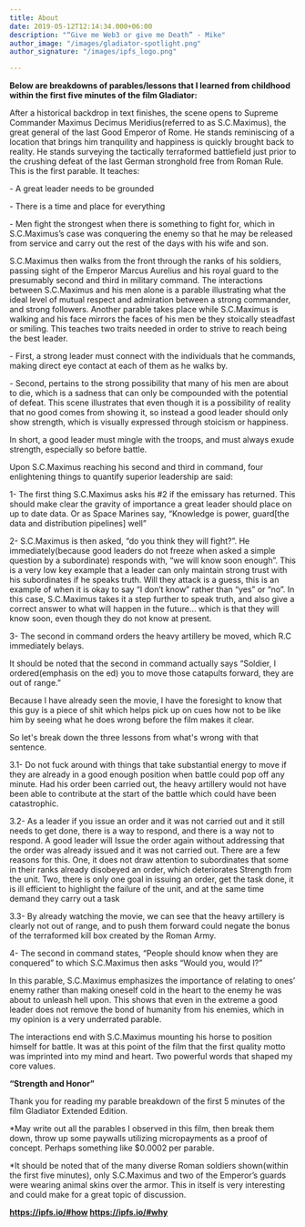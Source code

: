 ```yaml
---
title: About
date: 2019-05-12T12:14:34.000+06:00
description: "“Give me Web3 or give me Death” - Mike"
author_image: "/images/gladiator-spotlight.png"
author_signature: "/images/ipfs_logo.png"

---
```

**Below are breakdowns of parables/lessons that I learned from childhood within the first five minutes of the film Gladiator:**

After a historical backdrop in text finishes, the scene opens to Supreme Commander Maximus Decimus Meridius(referred to as S.C.Maximus), the great general of the last Good Emperor of Rome. He stands reminiscing of a location that brings him tranquility and happiness is quickly brought back to reality. He stands surveying the tactically terraformed battlefield just prior to the crushing defeat of the last German stronghold free from Roman Rule. This is the first parable. It teaches:

\- A great leader needs to be grounded

\- There is a time and place for everything

\- Men fight the strongest when there is something to fight for, which in S.C.Maximus’s case was conquering the enemy so that he may be released from service and carry out the rest of the days with his wife and son.

S.C.Maximus then walks from the front through the ranks of his soldiers, passing sight of the Emperor Marcus Aurelius and his royal guard to the presumably second and third in military command. The interactions between S.C.Maximus and his men alone is a parable illustrating what the ideal level of mutual respect and admiration between a strong commander, and strong followers. Another parable takes place while S.C.Maximus is walking and his face mirrors the faces of his men be they stoically steadfast or smiling. This teaches two traits needed in order to strive to reach being the best leader.

\- First, a strong leader must connect with the individuals that he commands, making direct eye contact at each of them as he walks by.

\- Second, pertains to the strong possibility that many of his men are about to die, which is a sadness that can only be compounded with the potential of defeat. This scene illustrates that even though it is a possibility of reality that no good comes from showing it, so instead a good leader should only show strength, which is visually expressed through stoicism or happiness.

In short, a good leader must mingle with the troops, and must always exude strength, especially so before battle.

Upon S.C.Maximus reaching his second and third in command, four enlightening things to quantify superior leadership are said:

1- The first thing S.C.Maximus asks his #2 if the emissary has returned. This should make clear the gravity of importance a great leader should place on up to date data. Or as Space Marines say, “Knowledge is power, guard\[the data and distribution pipelines\] well”

2- S.C.Maximus is then asked, “do you think they will fight?”. He immediately(because good leaders do not freeze when asked a simple question by a subordinate) responds with, “we will know soon enough”. This is a very low key example that a leader can only maintain strong trust with his subordinates if he speaks truth. Will they attack is a guess, this is an example of when it is okay to say “I don’t know” rather than “yes” or “no”. In this case, S.C.Maximus takes it a step further to speak truth, and also give a correct answer to what will happen in the future... which is that they will know soon, even though they do not know at present.

3- The second in command orders the heavy artillery be moved, which R.C immediately belays.

It should be noted that the second in command actually says “Soldier, I ordered(emphasis on the ed) you to move those catapults forward, they are out of range.”

Because I have already seen the movie, I have the foresight to know that this guy is a piece of shit which helps pick up on cues how not to be like him by seeing what he does wrong before the film makes it clear.

So let's break down the three lessons from what's wrong with that sentence.

3\.1- Do not fuck around with things that take substantial energy to move if they are already in a good enough position when battle could pop off any minute. Had his order been carried out, the heavy artillery would not have been able to contribute at the start of the battle which could have been catastrophic.

3\.2- As a leader if you issue an order and it was not carried out and it still needs to get done, there is a way to respond, and there is a way not to respond. A good leader will Issue the order again without addressing that the order was already issued and it was not carried out. There are a few reasons for this. One, it does not draw attention to subordinates that some in their ranks already disobeyed an order, which deteriorates Strength from the unit. Two, there is only one goal in issuing an order, get the task done, it is ill efficient to highlight the failure of the unit, and at the same time demand they carry out a task

3\.3- By already watching the movie, we can see that the heavy artillery is clearly not out of range, and to push them forward could negate the bonus of the terraformed kill box created by the Roman Army.

4- The second in command states, “People should know when they are conquered” to which S.C.Maximus then asks “Would you, would I?”

In this parable, S.C.Maximus emphasizes the importance of relating to ones’ enemy rather than making oneself cold in the heart to the enemy he was about to unleash hell upon. This shows that even in the extreme a good leader does not remove the bond of humanity from his enemies, which in my opinion is a very underrated parable.

The interactions end with S.C.Maximus mounting his horse to position himself for battle. It was at this point of the film that the first quality motto was imprinted into my mind and heart. Two powerful words that shaped my core values.

**“Strength and Honor”**

Thank you for reading my parable breakdown of the first 5 minutes of the film Gladiator Extended Edition.

\*May write out all the parables I observed in this film, then break them down, throw up some paywalls utilizing micropayments as a proof of concept. Perhaps something like $0.0002 per parable.

\*It should be noted that of the many diverse Roman soldiers shown(within the first five minutes), only S.C.Maximus and two of the Emperor’s guards were wearing animal skins over the armor. This in itself is very interesting and could make for a great topic of discussion.

**https://ipfs.io/#how                                           https://ipfs.io/#why**